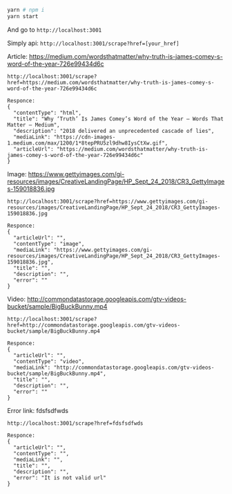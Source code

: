 ```bash
yarn # npm i
yarn start
```
And go to `http://localhost:3001`


Simply api:  `http://localhost:3001/scrape?href=[your_href]`

Article: https://medium.com/wordsthatmatter/why-truth-is-james-comey-s-word-of-the-year-726e99434d6c
```
http://localhost:3001/scrape?href=https://medium.com/wordsthatmatter/why-truth-is-james-comey-s-word-of-the-year-726e99434d6c

Responce:
{
  "contentType": "html",
  "title": "Why ‘Truth’ Is James Comey’s Word of the Year – Words That Matter – Medium",
  "description": "2018 delivered an unprecedented cascade of lies",
  "mediaLink": "https://cdn-images-1.medium.com/max/1200/1*8tepPRU5zl9dhw8IysCtXw.gif",
  "articleUrl": "https://medium.com/wordsthatmatter/why-truth-is-james-comey-s-word-of-the-year-726e99434d6c"
}
```

Image: https://www.gettyimages.com/gi-resources/images/CreativeLandingPage/HP_Sept_24_2018/CR3_GettyImages-159018836.jpg
```
http://localhost:3001/scrape?href=https://www.gettyimages.com/gi-resources/images/CreativeLandingPage/HP_Sept_24_2018/CR3_GettyImages-159018836.jpg

Responce:
{
  "articleUrl": "",
  "contentType": "image",
  "mediaLink": "https://www.gettyimages.com/gi-resources/images/CreativeLandingPage/HP_Sept_24_2018/CR3_GettyImages-159018836.jpg",
  "title": "",
  "description": "",
  "error": ""
}
```

Video: http://commondatastorage.googleapis.com/gtv-videos-bucket/sample/BigBuckBunny.mp4
```
http://localhost:3001/scrape?href=http://commondatastorage.googleapis.com/gtv-videos-bucket/sample/BigBuckBunny.mp4

Responce:
{
  "articleUrl": "",
  "contentType": "video",
  "mediaLink": "http://commondatastorage.googleapis.com/gtv-videos-bucket/sample/BigBuckBunny.mp4",
  "title": "",
  "description": "",
  "error": ""
}
```
Error link: fdsfsdfwds
```
http://localhost:3001/scrape?href=fdsfsdfwds

Responce:
{
  "articleUrl": "",
  "contentType": "",
  "mediaLink": "",
  "title": "",
  "description": "",
  "error": "It is not valid url"
}
```